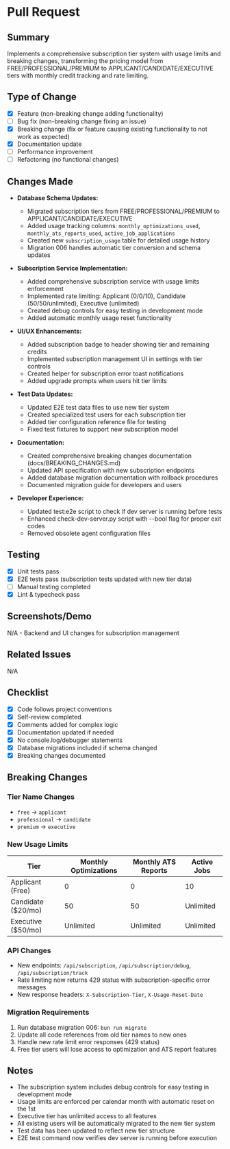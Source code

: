 # Pull Request

## Summary

Implements a comprehensive subscription tier system with usage limits and breaking changes, transforming the pricing model from FREE/PROFESSIONAL/PREMIUM to APPLICANT/CANDIDATE/EXECUTIVE tiers with monthly credit tracking and rate limiting.

## Type of Change

- [x] Feature (non-breaking change adding functionality)
- [ ] Bug fix (non-breaking change fixing an issue)
- [x] Breaking change (fix or feature causing existing functionality to not work as expected)
- [x] Documentation update
- [ ] Performance improvement
- [ ] Refactoring (no functional changes)

## Changes Made

- **Database Schema Updates:**
  - Migrated subscription tiers from FREE/PROFESSIONAL/PREMIUM to APPLICANT/CANDIDATE/EXECUTIVE
  - Added usage tracking columns: `monthly_optimizations_used`, `monthly_ats_reports_used`, `active_job_applications`
  - Created new `subscription_usage` table for detailed usage history
  - Migration 006 handles automatic tier conversion and schema updates

- **Subscription Service Implementation:**
  - Added comprehensive subscription service with usage limits enforcement
  - Implemented rate limiting: Applicant (0/0/10), Candidate (50/50/unlimited), Executive (unlimited)
  - Created debug controls for easy testing in development mode
  - Added automatic monthly usage reset functionality

- **UI/UX Enhancements:**
  - Added subscription badge to header showing tier and remaining credits
  - Implemented subscription management UI in settings with tier controls
  - Created helper for subscription error toast notifications
  - Added upgrade prompts when users hit tier limits

- **Test Data Updates:**
  - Updated E2E test data files to use new tier system
  - Created specialized test users for each subscription tier
  - Added tier configuration reference file for testing
  - Fixed test fixtures to support new subscription model

- **Documentation:**
  - Created comprehensive breaking changes documentation (docs/BREAKING_CHANGES.md)
  - Updated API specification with new subscription endpoints
  - Added database migration documentation with rollback procedures
  - Documented migration guide for developers and users

- **Developer Experience:**
  - Updated test:e2e script to check if dev server is running before tests
  - Enhanced check-dev-server.py script with --bool flag for proper exit codes
  - Removed obsolete agent configuration files

## Testing

- [x] Unit tests pass
- [x] E2E tests pass (subscription tests updated with new tier data)
- [ ] Manual testing completed
- [x] Lint & typecheck pass

## Screenshots/Demo

N/A - Backend and UI changes for subscription management

## Related Issues

N/A

## Checklist

- [x] Code follows project conventions
- [x] Self-review completed
- [x] Comments added for complex logic
- [x] Documentation updated if needed
- [x] No console.log/debugger statements
- [x] Database migrations included if schema changed
- [x] Breaking changes documented

## Breaking Changes

### Tier Name Changes

- `free` → `applicant`
- `professional` → `candidate`
- `premium` → `executive`

### New Usage Limits

| Tier               | Monthly Optimizations | Monthly ATS Reports | Active Jobs |
| ------------------ | --------------------- | ------------------- | ----------- |
| Applicant (Free)   | 0                     | 0                   | 10          |
| Candidate ($20/mo) | 50                    | 50                  | Unlimited   |
| Executive ($50/mo) | Unlimited             | Unlimited           | Unlimited   |

### API Changes

- New endpoints: `/api/subscription`, `/api/subscription/debug`, `/api/subscription/track`
- Rate limiting now returns 429 status with subscription-specific error messages
- New response headers: `X-Subscription-Tier`, `X-Usage-Reset-Date`

### Migration Requirements

1. Run database migration 006: `bun run migrate`
2. Update all code references from old tier names to new ones
3. Handle new rate limit error responses (429 status)
4. Free tier users will lose access to optimization and ATS report features

## Notes

- The subscription system includes debug controls for easy testing in development mode
- Usage limits are enforced per calendar month with automatic reset on the 1st
- Executive tier has unlimited access to all features
- All existing users will be automatically migrated to the new tier system
- Test data has been updated to reflect new tier structure
- E2E test command now verifies dev server is running before execution
